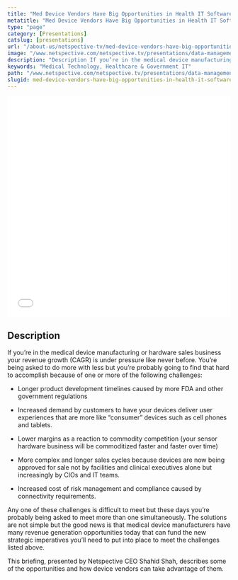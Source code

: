 ```yaml
---
title: "Med Device Vendors Have Big Opportunities in Health IT Software, Services, and Data Management"
metatitle: "Med Device Vendors Have Big Opportunities in Health IT Software, Services, and Data Management, - Netspective"
type: "page"
category: [Presentations]
catslug: [presentations]
url: "/about-us/netspective-tv/med-device-vendors-have-big-opportunities-in-health-it-software-services-and-data-management/"
image: "/www.netspective.com/netspective.tv/presentations/data-management.jpg"
description: "Description If you’re in the medical device manufacturing or hardware sales business your revenue growth (CAGR) is under pressure like never before. You’re being asked to do more with less but you’re probably going to find that hard to accomplish because of one or more of the following challenges: Any one of these challenges is"
keywords: "Medical Technology, Healthcare & Government IT"
path: "/www.netspective.com/netspective.tv/presentations/data-management.jpg"
slugid: med-device-vendors-have-big-opportunities-in-health-it-software-services-and-data-management
---
```


<iframe src="//speakerdeck.com/player/50918e3d0fb30200020096ff" width="100%" height="500" frameborder="0" allowfullscreen="allowfullscreen"></iframe>

## Description
If you’re in the medical device manufacturing or hardware sales business your revenue growth (CAGR) is under pressure like never before. You’re being asked to do more with less but you’re probably going to find that hard to accomplish because of one or more of the following challenges:

* Longer product development timelines caused by more FDA and other government regulations

* Increased demand by customers to have your devices deliver user experiences that are more like “consumer” devices such as cell phones and tablets.

* Lower margins as a reaction to commodity competition (your sensor hardware business will be commoditized faster and faster over time)

* More complex and longer sales cycles because devices are now being approved for sale not by facilities and clinical executives alone but increasingly by CIOs and IT teams.

* Increased cost of risk management and compliance caused by connectivity requirements.

Any one of these challenges is difficult to meet but these days you’re probably being asked to meet more than one simultaneously. The solutions are not simple but the good news is that medical device manufacturers have many revenue generation opportunities today that can fund the new strategic imperatives you’ll need to put into place to meet the challenges listed above.

This briefing, presented by Netspective CEO Shahid Shah, describes some of the opportunities and how device vendors can take advantage of them.